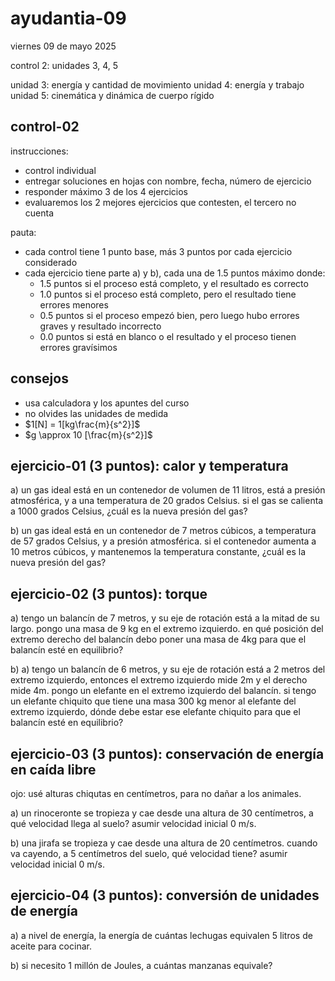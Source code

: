 # ayudantia-09

viernes 09 de mayo 2025

control 2: unidades 3, 4, 5

unidad 3: energía y cantidad de movimiento
unidad 4: energía y trabajo
unidad 5: cinemática y dinámica de cuerpo rígido

## control-02

instrucciones:

- control individual
- entregar soluciones en hojas con nombre, fecha, número de ejercicio
- responder máximo 3 de los 4 ejercicios
- evaluaremos los 2 mejores ejercicios que contesten, el tercero no cuenta

pauta:

- cada control tiene 1 punto base, más 3 puntos por cada ejercicio considerado
- cada ejercicio tiene parte a) y b), cada una de 1.5 puntos máximo donde:
  - 1.5 puntos si el proceso está completo, y el resultado es correcto
  - 1.0 puntos si el proceso está completo, pero el resultado tiene errores menores
  - 0.5 puntos si el proceso empezó bien, pero luego hubo errores graves y resultado incorrecto
  - 0.0 puntos si está en blanco o el resultado y el proceso tienen errores gravísimos

## consejos

- usa calculadora y los apuntes del curso
- no olvides las unidades de medida
- $1[N] = 1[kg\frac{m}{s^2}]$
- $g \approx 10 [\frac{m}{s^2}]$

## ejercicio-01 (3 puntos): calor y temperatura

a) un gas ideal está en un contenedor de volumen de 11 litros, está a presión atmosférica, y a una temperatura de 20 grados Celsius. si el gas se calienta a 1000 grados Celsius, ¿cuál es la nueva presión del gas?

b) un gas ideal está en un contenedor de 7 metros cúbicos, a temperatura de 57 grados Celsius, y a presión atmosférica. si el contenedor aumenta a 10 metros cúbicos, y mantenemos la temperatura constante, ¿cuál es la nueva presión del gas?

## ejercicio-02 (3 puntos): torque

a) tengo un balancín de 7 metros, y su eje de rotación está a la mitad de su largo. pongo una masa de 9 kg en el extremo izquierdo. en qué posición del extremo derecho del balancín debo poner una masa de 4kg para que el balancín esté en equilibrio?

b) a) tengo un balancín de 6 metros, y su eje de rotación está a 2 metros del extremo izquierdo, entonces el extremo izquierdo mide 2m y el derecho mide 4m. pongo un elefante en el extremo izquierdo del balancín. si tengo un elefante chiquito que tiene una masa 300 kg menor al elefante del extremo izquierdo, dónde debe estar ese elefante chiquito para que el balancín esté en equilibrio?

## ejercicio-03 (3 puntos): conservación de energía en caída libre

ojo: usé alturas chiqutas en centímetros, para no dañar a los animales.

a) un rinoceronte se tropieza y cae desde una altura de 30 centímetros, a qué velocidad llega al suelo? asumir velocidad inicial 0 m/s.

b) una jirafa se tropieza y cae desde una altura de 20 centímetros. cuando va cayendo, a 5 centímetros del suelo, qué velocidad tiene?  asumir velocidad inicial 0 m/s.

## ejercicio-04 (3 puntos): conversión de unidades de energía

a) a nivel de energía, la energía de cuántas lechugas equivalen 5 litros de aceite para cocinar.

b) si necesito 1 millón de Joules, a cuántas manzanas equivale?
